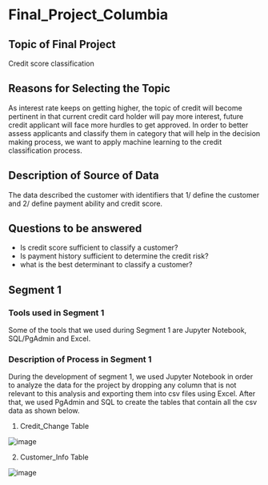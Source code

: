 # Final_Project_Columbia

## Topic of Final Project

 Credit score classification
 
## Reasons for Selecting the Topic

As interest rate keeps on getting higher, the topic of credit will become pertinent in that current credit card holder will pay more interest, future credit applicant will face more hurdles to get approved. In order to better assess applicants and classify them in category that will help in the decision making process, we want to apply machine learning to the credit classification process. 

## Description of Source of Data

The data described the customer with identifiers that 1/ define the customer and 2/ define payment ability and credit score.  

## Questions to be answered 

 + Is credit score sufficient to classify a customer?
 + Is payment history sufficient to determine the credit risk? 
 + what is the best determinant to classify a customer?  

## Segment 1 

### Tools used in Segment 1
Some of the tools that we used during Segment 1 are Jupyter Notebook, SQL/PgAdmin and Excel.

### Description of Process in Segment 1
During the development of segment 1, we used Jupyter Notebook in order to analyze the data for the project by dropping any column that is not relevant to this analysis and exporting them into csv files using Excel. After that, we used PgAdmin and SQL to create the tables that contain all the csv data as shown below.

1. Credit_Change Table

![image](https://user-images.githubusercontent.com/113261292/223599378-2e8043a8-3a27-48fd-8c63-d7cd66709b84.png)

2. Customer_Info Table

![image](https://user-images.githubusercontent.com/113261292/223599491-f6938355-25c6-48b2-ae88-00007f591de8.png)


